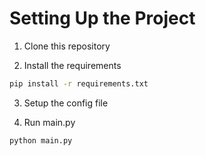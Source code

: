 # Setting Up the Project

1. Clone this repository

2. Install the requirements
```bash
pip install -r requirements.txt
```

3. Setup the config file

4. Run main.py
```bash
python main.py
```
